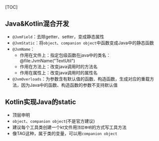 [TOC]

## Java&Kotlin混合开发
* `@JvmField`：去除getter、setter，变成静态属性
* `@JvmStatic`：将`object`、`companion object`中函数变成Java中的静态函数
* `@JvmName`：
	* 作用在文件上：指定包级函数在java中的类名：@file:JvmName("TextUtil")
	* 作用在方法上：改变java调用时的方法名
	* 作用在属性上：改变java调用时的属性名
* `@JvmOverloads`：为参数含有默认值的函数、构造函数，生成对应的重载方法，因为Java中的函数、构造函数的参数不支持默认值

## Kotlin实现Java的static
* 顶层申明
* `object`、`companion object`(不是官方建议)
* 建议每个工具类创建一个kt文件用`顶层申明`的方式写工具方法
* 像TAG这种，属于类的变量，可以用`companion object`